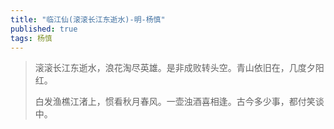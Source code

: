 ```yaml
---
title: "临江仙(滚滚长江东逝水)-明-杨慎"
published: true
tags: 杨慎
---
```


> 滚滚长江东逝水，浪花淘尽英雄。是非成败转头空。青山依旧在，几度夕阳红。
>
> 白发渔樵江渚上，惯看秋月春风。一壶浊酒喜相逢。古今多少事，都付笑谈中。